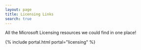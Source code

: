 ```yaml
---
layout: page
title: Licensing Links
search: true
---
```


All the Microsoft Licensing resources we could find in one place!

{% include portal.html portal="licensing" %}
